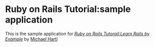 # Ruby on Rails Tutorial:sample application
This is the sample application for
[*Ruby on Rails Tutorail:Learn Rails by Example*](http://railstutorial.org)
by [Michael Hartl](http://michaelhartl.com)
